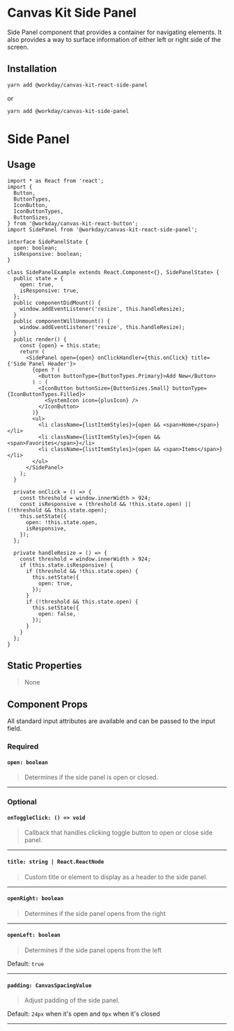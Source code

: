 # Canvas Kit Side Panel

Side Panel component that provides a container for navigating elements. It also provides a way to
surface information of either left or right side of the screen.

## Installation

```sh
yarn add @workday/canvas-kit-react-side-panel
```

or

```sh
yarn add @workday/canvas-kit-side-panel
```

# Side Panel

## Usage

```tsx
import * as React from 'react';
import {
  Button,
  ButtonTypes,
  IconButton,
  IconButtonTypes,
  ButtonSizes,
} from '@workday/canvas-kit-react-button';
import SidePanel from '@workday/canvas-kit-react-side-panel';

interface SidePanelState {
  open: boolean;
  isResponsive: boolean;
}

class SidePanelExample extends React.Component<{}, SidePanelState> {
  public state = {
    open: true,
    isResponsive: true,
  };
  public componentDidMount() {
    window.addEventListener('resize', this.handleResize);
  }
  public componentWillUnmount() {
    window.addEventListener('resize', this.handleResize);
  }
  public render() {
    const {open} = this.state;
    return (
      <SidePanel open={open} onClickHandler={this.onClick} title={'Side Panel Header'}>
        {open ? (
          <Button buttonType={ButtonTypes.Primary}>Add New</Button>
        ) : (
          <IconButton buttonSize={ButtonSizes.Small} buttonType={IconButtonTypes.Filled}>
            <SystemIcon icon={plusIcon} />
          </IconButton>
        )}
        <ul>
          <li className={listItemStyles}>{open && <span>Home</span>}</li>
          <li className={listItemStyles}>{open && <span>Favorites</span>}</li>
          <li className={listItemStyles}>{open && <span>Items</span>}</li>
        </ul>
      </SidePanel>
    );
  }

  private onClick = () => {
    const threshold = window.innerWidth > 924;
    const isResponsive = (threshold && !this.state.open) || (!threshold && this.state.open);
    this.setState({
      open: !this.state.open,
      isResponsive,
    });
  };

  private handleResize = () => {
    const threshold = window.innerWidth > 924;
    if (this.state.isResponsive) {
      if (threshold && !this.state.open) {
        this.setState({
          open: true,
        });
      }
      if (!threshold && this.state.open) {
        this.setState({
          open: false,
        });
      }
    }
  };
}
```

## Static Properties

> None

## Component Props

All standard input attributes are available and can be passed to the input field.

### Required

#### `open: boolean`

> Determines if the side panel is open or closed.

---

### Optional

#### `onToggleClick: () => void`

> Callback that handles clicking toggle button to open or close side panel.

---

#### `title: string | React.ReactNode`

> Custom title or element to display as a header to the side panel.

---

#### `openRight: boolean`

> Determines if the side panel opens from the right

---

#### `openLeft: boolean`

> Determines if the side panel opens from the left

Default: `true`

---

#### `padding: CanvasSpacingValue`

> Adjust padding of the side panel.

Default: `24px` when it's open and `0px` when it's closed

---

